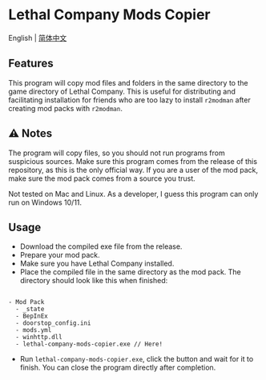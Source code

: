 # Lethal Company Mods Copier

English | [简体中文](./README-zh.md)

## Features

This program will copy mod files and folders in the same directory to the game directory of Lethal Company. This is useful for distributing and facilitating installation for friends who are too lazy to install `r2modman` after creating mod packs with `r2modman`.

## :warning: Notes

The program will copy files, so you should not run programs from suspicious sources. Make sure this program comes from the release of this repository, as this is the only official way. If you are a user of the mod pack, make sure the mod pack comes from a source you trust.

Not tested on Mac and Linux. As a developer, I guess this program can only run on Windows 10/11.

## Usage

- Download the compiled exe file from the release.
- Prepare your mod pack.
- Make sure you have Lethal Company installed.
- Place the compiled file in the same directory as the mod pack. The directory should look like this when finished:

```

- Mod Pack
  - _state
  - BepInEx
  - doorstop_config.ini
  - mods.yml
  - winhttp.dll
  - lethal-company-mods-copier.exe // Here!

```

- Run `lethal-company-mods-copier.exe`, click the button and wait for it to finish. You can close the program directly after completion.
